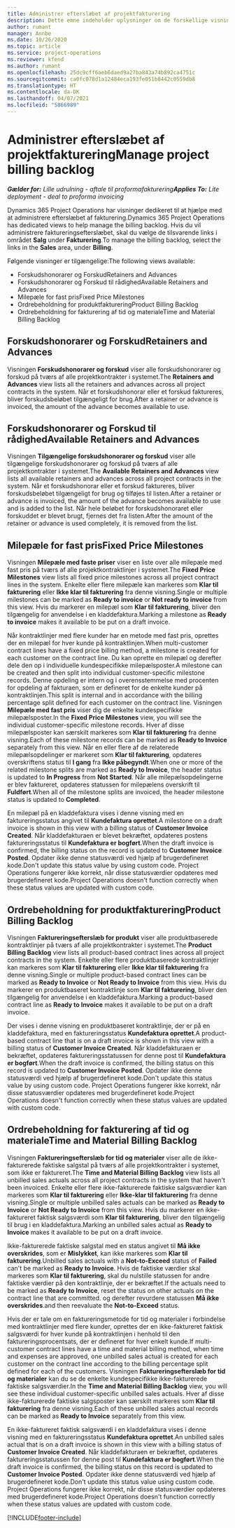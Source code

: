 ```yaml
---
title: Administrer efterslæbet af projektfakturering
description: Dette emne indeholder oplysninger om de forskellige visninger, der kan bruges, når du administrerer faktureringsloggen på projekter.
author: rumant
manager: Annbe
ms.date: 10/26/2020
ms.topic: article
ms.service: project-operations
ms.reviewer: kfend
ms.author: rumant
ms.openlocfilehash: 25dc9cff6aeb6daed9a27ba843a74b892ca4751c
ms.sourcegitcommit: ca0fc078d1a12484eca193fe051b8442c0559db8
ms.translationtype: HT
ms.contentlocale: da-DK
ms.lasthandoff: 04/07/2021
ms.locfileid: "5866989"
---
```

# <a name="manage-project-billing-backlog"></a><span data-ttu-id="aa617-103">Administrer efterslæbet af projektfakturering</span><span class="sxs-lookup"><span data-stu-id="aa617-103">Manage project billing backlog</span></span> 

<span data-ttu-id="aa617-104">_**Gælder for:** Lille udrulning - aftale til proformafakturering_</span><span class="sxs-lookup"><span data-stu-id="aa617-104">_**Applies To:** Lite deployment - deal to proforma invoicing_</span></span>

<span data-ttu-id="aa617-105">Dynamics 365 Project Operations har visninger dedikeret til at hjælpe med at administrere efterslæbet af fakturering.</span><span class="sxs-lookup"><span data-stu-id="aa617-105">Dynamics 365 Project Operations has dedicated views to help manage the billing backlog.</span></span> <span data-ttu-id="aa617-106">Hvis du vil administrere faktureringsefterslæbet, skal du vælge de tilsvarende links i området **Salg** under **Fakturering**.</span><span class="sxs-lookup"><span data-stu-id="aa617-106">To manage the billing backlog, select the links in the **Sales** area, under **Billing**.</span></span> 

<span data-ttu-id="aa617-107">Følgende visninger er tilgængelige:</span><span class="sxs-lookup"><span data-stu-id="aa617-107">The following views available:</span></span>

- <span data-ttu-id="aa617-108">Forskudshonorarer og Forskud</span><span class="sxs-lookup"><span data-stu-id="aa617-108">Retainers and Advances</span></span>
- <span data-ttu-id="aa617-109">Forskudshonorarer og Forskud til rådighed</span><span class="sxs-lookup"><span data-stu-id="aa617-109">Available Retainers and Advances</span></span>
- <span data-ttu-id="aa617-110">Milepæle for fast pris</span><span class="sxs-lookup"><span data-stu-id="aa617-110">Fixed Price Milestones</span></span>
- <span data-ttu-id="aa617-111">Ordrebeholdning for produktfakturering</span><span class="sxs-lookup"><span data-stu-id="aa617-111">Product Billing Backlog</span></span>
- <span data-ttu-id="aa617-112">Ordrebeholdning for fakturering af tid og materiale</span><span class="sxs-lookup"><span data-stu-id="aa617-112">Time and Material Billing Backlog</span></span>

## <a name="retainers-and-advances"></a><span data-ttu-id="aa617-113">Forskudshonorarer og Forskud</span><span class="sxs-lookup"><span data-stu-id="aa617-113">Retainers and Advances</span></span>

<span data-ttu-id="aa617-114">Visningen **Forskudshonorarer og forskud** viser alle forskudshonorarer og forskud på tværs af alle projektkontrakter i systemet.</span><span class="sxs-lookup"><span data-stu-id="aa617-114">The **Retainers and Advances** view lists all the retainers and advances across all project contracts in the system.</span></span> <span data-ttu-id="aa617-115">Når et forskudshonorar eller et forskud faktureres, bliver forskudsbeløbet tilgængeligt for brug.</span><span class="sxs-lookup"><span data-stu-id="aa617-115">After a retainer or advance is invoiced, the amount of the advance becomes available to use.</span></span>

## <a name="available-retainers-and-advances"></a><span data-ttu-id="aa617-116">Forskudshonorarer og Forskud til rådighed</span><span class="sxs-lookup"><span data-stu-id="aa617-116">Available Retainers and Advances</span></span>

<span data-ttu-id="aa617-117">Visningen **Tilgængelige forskudshonorarer og forskud** viser alle tilgængelige forskudshonorarer og forskud på tværs af alle projektkontrakter i systemet.</span><span class="sxs-lookup"><span data-stu-id="aa617-117">The **Available Retainers and Advances** view lists all available retainers and advances across all project contracts in the system.</span></span> <span data-ttu-id="aa617-118">Når et forskudshonorar eller et forskud faktureres, bliver forskudsbeløbet tilgængeligt for brug og tilføjes til listen.</span><span class="sxs-lookup"><span data-stu-id="aa617-118">After a retainer or advance is invoiced, the amount of the advance becomes available to use and is added to the list.</span></span> <span data-ttu-id="aa617-119">Når hele beløbet for forskudshonoraret eller forskuddet er blevet brugt, fjernes det fra listen.</span><span class="sxs-lookup"><span data-stu-id="aa617-119">After the amount of the retainer or advance is used completely, it is removed from the list.</span></span>

## <a name="fixed-price-milestones"></a><span data-ttu-id="aa617-120">Milepæle for fast pris</span><span class="sxs-lookup"><span data-stu-id="aa617-120">Fixed Price Milestones</span></span>

<span data-ttu-id="aa617-121">Visningen **Milepæle med faste priser** viser en liste over alle milepæle med fast pris på tværs af alle projektkontraktlinjer i systemet.</span><span class="sxs-lookup"><span data-stu-id="aa617-121">The **Fixed Price Milestones** view lists all fixed price milestones across all project contract lines in the system.</span></span> <span data-ttu-id="aa617-122">Enkelte eller flere milepæle kan markeres som **Klar til fakturering** eller **Ikke klar til fakturering** fra denne visning.</span><span class="sxs-lookup"><span data-stu-id="aa617-122">Single or multiple milestones can be marked as **Ready to invoice** or **Not ready to invoice** from this view.</span></span> <span data-ttu-id="aa617-123">Hvis du markerer en milepæl som **Klar til fakturering**, bliver den tilgængelig for anvendelse i en kladdefaktura.</span><span class="sxs-lookup"><span data-stu-id="aa617-123">Marking a milestone as **Ready to invoice** makes it available to be put on a draft invoice.</span></span>

<span data-ttu-id="aa617-124">Når kontraktlinjer med flere kunder har en metode med fast pris, oprettes der en milepæl for hver kunde på kontraktlinjen.</span><span class="sxs-lookup"><span data-stu-id="aa617-124">When multi-customer contract lines have a fixed price billing method, a milestone is created for each customer on the contract line.</span></span> <span data-ttu-id="aa617-125">Du kan oprette en milepæl og derefter dele den op i individuelle kundespecifikke milepælsposter.</span><span class="sxs-lookup"><span data-stu-id="aa617-125">A milestone can be created and then split into individual customer-specific milestone records.</span></span> <span data-ttu-id="aa617-126">Denne opdeling er intern og i overensstemmelse med procenten for opdeling af fakturaen, som er defineret for de enkelte kunder på kontraktlinjen.</span><span class="sxs-lookup"><span data-stu-id="aa617-126">This split is internal and in accordance with the billing percentage split defined for each customer on the contract line.</span></span> <span data-ttu-id="aa617-127">Visningen **Milepæle med fast pris** viser dig de enkelte kundespecifikke milepælsposter.</span><span class="sxs-lookup"><span data-stu-id="aa617-127">In the **Fixed Price Milestones** view, you will see the individual customer-specific milestone records.</span></span> <span data-ttu-id="aa617-128">Hver af disse milepælsposter kan særskilt markeres som **Klar til fakturering** fra denne visning.</span><span class="sxs-lookup"><span data-stu-id="aa617-128">Each of these milestone records can be marked as **Ready to Invoice** separately from this view.</span></span> <span data-ttu-id="aa617-129">Når en eller flere af de relaterede milepælsopdelinger er markeret som **Klar til fakturering**, opdateres overskriftens status til **I gang** fra **Ikke påbegyndt**.</span><span class="sxs-lookup"><span data-stu-id="aa617-129">When one or more of the related milestone splits are marked as **Ready to Invoice**, the header status is updated to **In Progress** from **Not Started**.</span></span> <span data-ttu-id="aa617-130">Når alle milepælsopdelingerne er blev faktureret, opdateres statussen for milepælens overskrift til **Fuldført**.</span><span class="sxs-lookup"><span data-stu-id="aa617-130">When all of the milestone splits are invoiced, the header milestone status is updated to **Completed**.</span></span>

<span data-ttu-id="aa617-131">En milepæl på en kladdefaktura vises i denne visning med en faktureringsstatus angivet til **Kundefaktura oprettet**.</span><span class="sxs-lookup"><span data-stu-id="aa617-131">A milestone on a draft invoice is shown in this view with a billing status of **Customer Invoice Created**.</span></span> <span data-ttu-id="aa617-132">Når kladdefakturaen er blevet bekræftet, opdateres postens faktureringsstatus til **Kundefaktura er bogført**.</span><span class="sxs-lookup"><span data-stu-id="aa617-132">When the draft invoice is confirmed, the billing status on the record is updated to **Customer Invoice Posted**.</span></span> <span data-ttu-id="aa617-133">Opdater ikke denne statusværdi ved hjælp af brugerdefineret kode.</span><span class="sxs-lookup"><span data-stu-id="aa617-133">Don't update this status value by using custom code.</span></span> <span data-ttu-id="aa617-134">Project Operations fungerer ikke korrekt, når disse statusværdier opdateres med brugerdefineret kode.</span><span class="sxs-lookup"><span data-stu-id="aa617-134">Project Operations doesn't function correctly when these status values are updated with custom code.</span></span>

## <a name="product-billing-backlog"></a><span data-ttu-id="aa617-135">Ordrebeholdning for produktfakturering</span><span class="sxs-lookup"><span data-stu-id="aa617-135">Product Billing Backlog</span></span>

<span data-ttu-id="aa617-136">Visningen **Faktureringsefterslæb for produkt** viser alle produktbaserede kontraktlinjer på tværs af alle projektkontrakter i systemet.</span><span class="sxs-lookup"><span data-stu-id="aa617-136">The **Product Billing Backlog** view lists all product-based contract lines across all project contracts in the system.</span></span> <span data-ttu-id="aa617-137">Enkelte eller flere produktbaserede kontraktlinjer kan markeres som **Klar til fakturering** eller **Ikke klar til fakturering** fra denne visning.</span><span class="sxs-lookup"><span data-stu-id="aa617-137">Single or multiple product-based contract lines can be marked as **Ready to Invoice** or **Not Ready to Invoice** from this view.</span></span> <span data-ttu-id="aa617-138">Hvis du markerer en produktbaseret kontraktlinje som **Klar til fakturering**, bliver den tilgængelig for anvendelse i en kladdefaktura.</span><span class="sxs-lookup"><span data-stu-id="aa617-138">Marking a product-based contract line as **Ready to Invoice** makes it available to be put on a draft invoice.</span></span>

<span data-ttu-id="aa617-139">Der vises i denne visning en produktbaseret kontraktlinje, der er på en kladdefaktura, med en faktureringsstatus **Kundefaktura oprettet**.</span><span class="sxs-lookup"><span data-stu-id="aa617-139">A product-based contract line that is on a draft invoice is shown in this view with a billing status of **Customer Invoice Created**.</span></span> <span data-ttu-id="aa617-140">Når kladdefakturaen er bekræftet, opdateres faktureringsstatussen for denne post til **Kundefaktura er bogført**.</span><span class="sxs-lookup"><span data-stu-id="aa617-140">When the draft invoice is confirmed, the billing status on this record is updated to **Customer Invoice Posted**.</span></span> <span data-ttu-id="aa617-141">Opdater ikke denne statusværdi ved hjælp af brugerdefineret kode.</span><span class="sxs-lookup"><span data-stu-id="aa617-141">Don't update this status value by using custom code.</span></span> <span data-ttu-id="aa617-142">Project Operations fungerer ikke korrekt, når disse statusværdier opdateres med brugerdefineret kode.</span><span class="sxs-lookup"><span data-stu-id="aa617-142">Project Operations doesn't function correctly when these status values are updated with custom code.</span></span>

## <a name="time-and-material-billing-backlog"></a><span data-ttu-id="aa617-143">Ordrebeholdning for fakturering af tid og materiale</span><span class="sxs-lookup"><span data-stu-id="aa617-143">Time and Material Billing Backlog</span></span>

<span data-ttu-id="aa617-144">Visningen **Faktureringsefterslæb for tid og materialer** viser alle de ikke-fakturerede faktiske salgstal på tværs af alle projektkontrakter i systemet, som ikke er faktureret.</span><span class="sxs-lookup"><span data-stu-id="aa617-144">The **Time and Material Billing Backlog** view lists all unbilled sales actuals across all project contracts in the system that haven't been invoiced.</span></span> <span data-ttu-id="aa617-145">Enkelte eller flere ikke-fakturerede faktiske salgsværdier kan markeres som **Klar til fakturering** eller **Ikke-klar til fakturering** fra denne visning.</span><span class="sxs-lookup"><span data-stu-id="aa617-145">Single or multiple unbilled sales actuals can be marked as **Ready to Invoice** or **Not Ready to Invoice** from this view.</span></span> <span data-ttu-id="aa617-146">Hvis du markerer en ikke-faktureret faktisk salgsværdi som **Klar til fakturering**, bliver den tilgængelig til brug i en kladdefaktura.</span><span class="sxs-lookup"><span data-stu-id="aa617-146">Marking an unbilled sales actual as **Ready to Invoice** makes it available to be put on a draft invoice.</span></span>

<span data-ttu-id="aa617-147">Ikke-fakturerede faktiske salgstal med en status angivet til **Må ikke overskrides**, som er **Mislykket**, kan ikke markeres som **Klar til fakturering**.</span><span class="sxs-lookup"><span data-stu-id="aa617-147">Unbilled sales actuals with a **Not-to-Exceed** status of **Failed** can't be marked as **Ready to Invoice**.</span></span> <span data-ttu-id="aa617-148">Hvis de faktiske værdier skal markeres som **Klar til fakturering**, skal du nulstille statussen for andre faktiske værdier på den kontraktlinje, der er bekræftet.</span><span class="sxs-lookup"><span data-stu-id="aa617-148">If the actuals need to be marked as **Ready to Invoice**, reset the status on other actuals on the contract line that are committed.</span></span> <span data-ttu-id="aa617-149">og derefter revurdere statussen **Må ikke overskrides**.</span><span class="sxs-lookup"><span data-stu-id="aa617-149">and then reevaluate the **Not-to-Exceed** status.</span></span>

<span data-ttu-id="aa617-150">Hvis der er tale om en faktureringsmetode for tid og materialer i forbindelse med kontraktlinjer med flere kunder, oprettes der en ikke-faktureret faktisk salgsværdi for hver kunde på kontraktlinjen i henhold til den faktureringsprocentsats, der er defineret for hver enkelt kunde.</span><span class="sxs-lookup"><span data-stu-id="aa617-150">If multi-customer contract lines have a time and material billing method, when time and expenses are approved, one unbilled sales actual is created for each customer on the contract line according to the billing percentage split defined for each of the customers.</span></span> <span data-ttu-id="aa617-151">Visningen **Faktureringsefterslæb for tid og materialer** kan du se de enkelte kundespecifikke ikke-fakturerede faktiske salgsværdier.</span><span class="sxs-lookup"><span data-stu-id="aa617-151">In the **Time and Material Billing Backlog** view, you will see these individual customer-specific unbilled sales actuals.</span></span> <span data-ttu-id="aa617-152">Hver af disse ikke-fakturerede faktiske salgsposter kan særskilt markeres som **Klar til fakturering** fra denne visning.</span><span class="sxs-lookup"><span data-stu-id="aa617-152">Each of these unbilled sales actual records can be marked as **Ready to Invoice** separately from this view.</span></span>

<span data-ttu-id="aa617-153">En ikke-faktureret faktisk salgsværdi i en kladdefaktura vises i denne visning med en faktureringsstatus **Kundefaktura oprettet**.</span><span class="sxs-lookup"><span data-stu-id="aa617-153">An unbilled sales actual that is on a draft invoice is shown in this view with a billing status of **Customer Invoice Created**.</span></span> <span data-ttu-id="aa617-154">Når kladdefakturaen er bekræftet, opdateres faktureringsstatussen for denne post til **Kundefaktura er bogført**.</span><span class="sxs-lookup"><span data-stu-id="aa617-154">When the draft invoice is confirmed, the billing status on this record is updated to **Customer Invoice Posted**.</span></span> <span data-ttu-id="aa617-155">Opdater ikke denne statusværdi ved hjælp af brugerdefineret kode.</span><span class="sxs-lookup"><span data-stu-id="aa617-155">Don't update this status value using custom code.</span></span> <span data-ttu-id="aa617-156">Project Operations fungerer ikke korrekt, når disse statusværdier opdateres med brugerdefineret kode.</span><span class="sxs-lookup"><span data-stu-id="aa617-156">Project Operations doesn't function correctly when these status values are updated with custom code.</span></span>


[!INCLUDE[footer-include](../../includes/footer-banner.md)]
